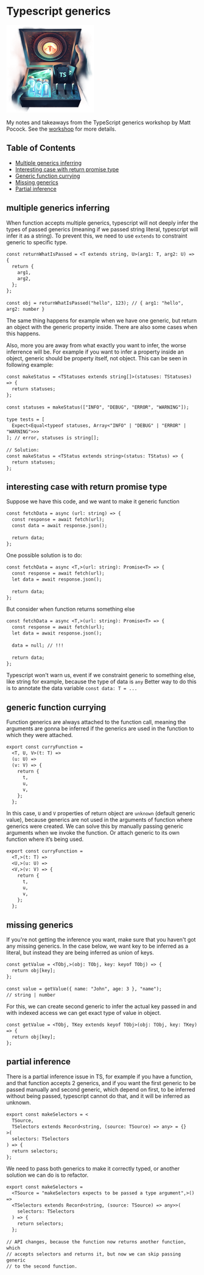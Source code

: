 # Typescript generics

![TypeScript generics](./assets/typescript-generics.png)

My notes and takeaways from the TypeScript generics workshop by Matt Pocock. See the [workshop](https://www.totaltypescript.com/workshops/typescript-generics) for more details.

## Table of Contents

- [Multiple generics inferring](#multiple-generics-inferring)
- [Interesting case with return promise type](#interesting-case-with-return-promise-type)
- [Generic function currying](#generic-function-currying)
- [Missing generics](#missing-generics)
- [Partial inference](#partial-inference)

## multiple generics inferring

When function accepts multiple generics, typescript will not deeply infer the types of passed generics (meaning if we passed string literal, typescript will infer it as a string). To prevent this, we need to use `extends` to constraint generic to specific type.

```tsx
const returnWhatIsPassed = <T extends string, U>(arg1: T, arg2: U) => {
  return {
    arg1,
    arg2,
  };
};

const obj = returnWhatIsPassed("hello", 123); // { arg1: "hello", arg2: number }
```

The same thing happens for example when we have one generic, but return an object with the generic property inside. There are also some cases when this happens.

Also, more you are away from what exactly you want to infer, the worse inferrence will be. For example if you want to infer a property inside an object, generic should be property itself, not object. This can be seen in following example:

```tsx
const makeStatus = <TStatuses extends string[]>(statuses: TStatuses) => {
  return statuses;
};

const statuses = makeStatus(["INFO", "DEBUG", "ERROR", "WARNING"]);

type tests = [
  Expect<Equal<typeof statuses, Array<"INFO" | "DEBUG" | "ERROR" | "WARNING">>>
]; // error, statuses is string[];

// Solution:
const makeStatus = <TStatus extends string>(status: TStatus) => {
  return statuses;
};
```

## interesting case with return promise type

Suppose we have this code, and we want to make it generic function

```tsx
const fetchData = async (url: string) => {
  const response = await fetch(url);
  const data = await response.json();

  return data;
};
```

One possible solution is to do:

```tsx
const fetchData = async <T,>(url: string): Promise<T> => {
  const response = await fetch(url);
  let data = await response.json();

  return data;
};
```

But consider when function returns something else

```tsx
const fetchData = async <T,>(url: string): Promise<T> => {
  const response = await fetch(url);
  let data = await response.json();

  data = null; // !!!

  return data;
};
```

Typescript won't warn us, event if we constraint generic to something else, like string for example, because the type of data is `any`
Better way to do this is to annotate the data variable `const data: T = ...`

## generic function currying

Function generics are always attached to the function call, meaning the arguments are gonna be inferred if the generics are used in the function to which they were attached.

```tsx
export const curryFunction =
  <T, U, V>(t: T) =>
  (u: U) =>
  (v: V) => {
    return {
      t,
      u,
      v,
    };
  };
```

In this case, `U` and `V` properties of return object are `unknown` (default generic value), because generics are not used in the arguments of function where generics were created. We can solve this by manually passing generic arguments when we invoke the function. Or attach generic to its own function where it’s being used.

```tsx
export const curryFunction =
  <T,>(t: T) =>
  <U,>(u: U) =>
  <V,>(v: V) => {
    return {
      t,
      u,
      v,
    };
  };
```

## missing generics

If you're not getting the inference you want, make sure that you haven't got any missing generics. In the case below, we want key to be inferred as a literal, but instead they are being inferred as union of keys.

```tsx
const getValue = <TObj,>(obj: TObj, key: keyof TObj) => {
  return obj[key];
};

const value = getValue({ name: "John", age: 3 }, "name");
// string | number
```

For this, we can create second generic to infer the actual key passed in and with indexed access we can get exact type of value in object.

```tsx
const getValue = <TObj, TKey extends keyof TObj>(obj: TObj, key: TKey) => {
  return obj[key];
};
```

## partial inference

There is a partial inference issue in TS, for example if you have a function, and that function accepts 2 generics, and if you want the first generic to be passed manually and second generic, which depend on first, to be inferred without being passed, typescript cannot do that, and it will be inferred as unknown.

```tsx
export const makeSelectors = <
  TSource,
  TSelectors extends Record<string, (source: TSource) => any> = {}
>(
  selectors: TSelectors
) => {
  return selectors;
};
```

We need to pass both generics to make it correctly typed, or another solution we can do is to refactor.

```tsx
export const makeSelectors =
  <TSource = "makeSelectors expects to be passed a type argument",>() =>
  <TSelectors extends Record<string, (source: TSource) => any>>(
    selectors: TSelectors
  ) => {
    return selectors;
  };

// API changes, because the function now returns another function, which
// accepts selectors and returns it, but now we can skip passing generic
// to the second function.
```
